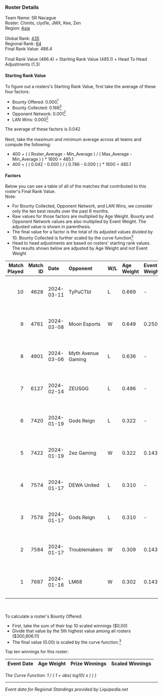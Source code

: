 ### Roster Details<br />
Team Name: SR Nacague<br />
Roster: Chinits, clyd1e, JMX, Kee, Zen<br />
Region: [Asia]( ../standings_asia.md)<br />
<br />
Global Rank: [435](../standings_global.md)<br />
Regional Rank: [64]( ../standings_asia.md)<br />
Final Rank Value:  486.4<br />
<br />
Final Rank Value (486.4) = Starting Rank Value (485.1) + Head To Head Adjustments (1.3)<br />

#### Starting Rank Value<br />
To figure out a rosters's Starting Rank Value, first take the average of these four factors:<br />
- Bounty Offered: 0.000[<sup>1</sup>](#table2)
- Bounty Collected: 0.166[<sup>2</sup>](#table1)
- Opponent Network: 0.001[<sup>2</sup>](#table1)
- LAN Wins: 0.000[<sup>2</sup>](#table1)

The average of these factors is 0.042<br />
<br />
Next, take the maximum and minimum average across all teams and compute the following:<br />
- 400 + ( ( Roster_Average - Min_Average ) / ( Max_Average - Min_Average ) ) * 1600 = 485.1
- 400 + ( ( 0.042 - 0.000 ) / ( 0.786 - 0.000 ) ) * 1600 = 485.1


#### Factors<br />
Below you can see a table of all of the matches that contributed to this roster's Final Rank Value.<br />
Note:<br />

- For Bounty Collected, Opponent Network, and LAN Wins, we consider only the ten best results over the past 6 months.
- Raw values for those factors are multiplied by Age Weight. Bounty and Opponent Network values are also multiplied by Event Weight. The adjusted value is shown in parenthesis.
- The final value for a factor is the total of its adjusted values divided by 10. Bounty Collected is further scaled by the curve function[<sup>3</sup>](#curveFunction)
- Head to head adjustments are based on rosters' starting rank values. The results shown below are adjusted by Age Weight and not Event Weight
<span id="table1"></span><br />


| Match Played | Match ID | Date       | Opponent           | W/L | Age Weight | Event Weight | Bounty Collected | Opponent Network | LAN Wins  | H2H Adj. | Roster                         |
| -: | -: | :- | :- | :- | :- | :- | :- | :- | :- | -: | :- |
|           10 |     4628 | 2024-03-11 | TyPuCTbl           | L   | 0.669      | -            | -                | -                | -         |    -6.88 | Chinits, clyd1e, JMX, Kee, Zen |
|            9 |     4761 | 2024-03-08 | Moon Esports       | W   | 0.649      | 0.250        | 0.000 (0.000)    | 0.000 (0.000)    | 0 (0.000) |     7.32 | Chinits, clyd1e, JMX, Kee, Zen |
|            8 |     4901 | 2024-03-06 | Myth Avenue Gaming | L   | 0.636      | -            | -                | -                | -         |    -3.93 | Chinits, clyd1e, JMX, Kee, Zen |
|            7 |     6127 | 2024-02-14 | ZEUSGG             | L   | 0.496      | -            | -                | -                | -         |    -7.60 | clyd1e, Kee, LU, xanzu, Zen    |
|            6 |     7420 | 2024-01-19 | Gods Reign         | L   | 0.322      | -            | -                | -                | -         |    -2.38 | clyd1e, Duane, Kee, Zen, Zumss |
|            5 |     7422 | 2024-01-19 | 2ez Gaming         | W   | 0.322      | 0.143        | 0.001 (0.000)    | 0.095 (0.004)    | 0 (0.000) |     6.85 | clyd1e, Duane, Kee, Zen, Zumss |
|            4 |     7574 | 2024-01-17 | DEWA United        | L   | 0.310      | -            | -                | -                | -         |    -2.20 | bryle, clyd1e, Kee, Zen, Zumss |
|            3 |     7578 | 2024-01-17 | Gods Reign         | L   | 0.310      | -            | -                | -                | -         |    -2.35 | bryle, clyd1e, Kee, Zen, Zumss |
|            2 |     7584 | 2024-01-17 | Troublemakers      | W   | 0.309      | 0.143        | 0.000 (0.000)    | 0.087 (0.004)    | 0 (0.000) |     7.12 | bryle, clyd1e, Kee, Zen, Zumss |
|            1 |     7687 | 2024-01-16 | LM68               | W   | 0.302      | 0.143        | 0.001 (0.000)    | 0.000 (0.000)    | 0 (0.000) |     5.34 | bryle, clyd1e, Kee, Zen, Zumss |

<br />
<span id="table2"></span><br />
To calculate a roster's Bounty Offered:<br />

- First, take the sum of their top 10 scaled winnings ($0.00)
- Divide that value by the 5th highest value among all rosters ($300,806.11)
- The final value (0.00) is scaled by the curve function.[<sup>3</sup>](#curveFunction)

Top ten winnings for this roster:<br />

| Event Date | Age Weight | Prize Winnings | Scaled Winnings |
| :- | -: | :- | :- |


<span id="curveFunction"></span>_The Curve Function: 1 / ( 1 + abs( log10( x ) ) )_<br />

---
_Event data for Regional Standings provided by Liquipedia.net_<br />
